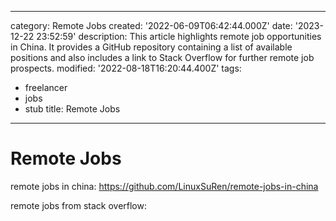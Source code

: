 ------
category: Remote Jobs
created: '2022-06-09T06:42:44.000Z'
date: '2023-12-22 23:52:59'
description: This article highlights remote job opportunities in China. It provides
  a GitHub repository containing a list of available positions and also includes a
  link to Stack Overflow for further remote job prospects.
modified: '2022-08-18T16:20:44.400Z'
tags:
- freelancer
- jobs
- stub
title: Remote Jobs
------

# Remote Jobs

remote jobs in china:
https://github.com/LinuxSuRen/remote-jobs-in-china

remote jobs from stack overflow:
